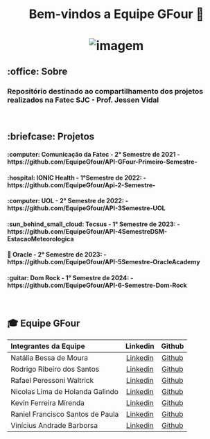 

<p align="center">
<h1 align="center"> Bem-vindos a Equipe GFour 👋 </h1>

<h1 align="center">
	
![imagem](https://user-images.githubusercontent.com/8519765/172056264-3cd8f694-2b99-4de5-91ab-2138ada7c3dc.png)
	
</h1>

<h2> :office: Sobre</h2>
<div style="margin-right: 30px;">   
   <h3> Repositório destinado ao compartilhamento dos projetos realizados na Fatec SJC - Prof. Jessen Vidal</h3>
  <br>

  <h2> :briefcase: Projetos</h2>
  <h4> :computer: Comunicação da Fatec - 2° Semestre de 2021 - https://github.com/EquipeGfour/API-GFour-Primeiro-Semestre- </h4>
  <h4> :hospital: IONIC Health - 1°Semestre de 2022: -  https://github.com/EquipeGfour/Api-2-Semestre- </h4>
  <h4> :computer: UOL - 2° Semestre de 2022: - https://github.com/EquipeGfour/API-3Semestre-UOL </h4>
  <h4> :sun_behind_small_cloud: Tecsus - 1° Semestre de 2023: - https://github.com/EquipeGfour/API-4SemestreDSM-EstacaoMeteorologica </h4>
  <h4> 📝 Oracle - 2° Semestre de 2023: - https://github.com/EquipeGfour/API-5Semestre-OracleAcademy </h4>
  <h4> :guitar: Dom Rock - 1° Semestre de 2024: - https://github.com/EquipeGfour/API-6-Semestre-Dom-Rock </h4>
</div>

<br>

<div id='equipe'>
<h2> 🎓 Equipe GFour</h2>
    

Integrantes da Equipe | Linkedin | Github| 
:--------- | :-------: | :-------: | 
Natália Bessa de Moura | [Linkedin](https://www.linkedin.com/in/natalia-bessa-59b671220/) | [Github](https://github.com/lirabessa)|
Rodrigo Ribeiro dos Santos | [Linkedin](https://www.linkedin.com/in/rodrigo-ribeiro-5008211b8/) | [Github](https://github.com/rodrigoribeiro027)|
Rafael Peressoni Waltrick | [Linkedin](https://www.linkedin.com/in/rafael-p-waltrick-7211b4221) |  [Github](https://github.com/rafawaltrick)|
Nicolas Lima de Holanda Galindo | [Linkedin](https://www.linkedin.com/in/nicolas-lima-2a75a3220/) | [Github](https://github.com/Nicolas734)|
Kevin Ferreira Mirenda | [Linkedin](https://br.linkedin.com/in/vin%C3%ADcius-barbosa-78111a206?trk) | [Github](https://github.com/KevinFMfatec)
Raniel Francisco Santos de Paula |[Linkedin](https://www.linkedin.com/in/raniel-santos-204878222/)| [Github](https://github.com/Raniel-Santos)|
Vinícius Andrade Barborsa | [Linkedin](https://br.linkedin.com/in/kevin-mirenda-a54a64220) | [Github](https://github.com/ViniciusAndBar)

<br>
